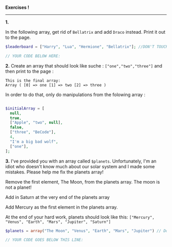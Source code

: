 **Exercises !**

---

**1.**

In the following array, get rid of `Bellatrix` and add `Draco` instead. Print it out to the page.

```php
$leaderboard = ["Harry", "Lua", "Hermione", "Bellatrix"]; //DON'T TOUCH THIS LINE!

// YOUR CODE BELOW HERE:
```

**2.**
Create an array that should look like suche : `["one","two","three"]` and then print to the page :

```
This is the final array:
Array ( [0] => one [1] => two [2] => three )
```

In order to do that, only do manipulations from the folowing array :

```php

$initialArray = [
  null,
  true,
  ["Apple", "two", null],
  false,
  ["three", "BeCode"],
  4,
  "I'm a big bad wolf",
  ["one"],
];

```

**3.**
I've provided you with an array called `$planets`. Unfortunately, I'm an idiot who doesn't know much about our solar system and I made some mistakes. Please help me fix the planets array!

Remove the first element, The Moon, from the planets array. The moon is not a planet!

Add in Saturn at the very end of the planets array

Add Mercury as the first element in the planets array.

At the end of your hard work, planets should look like this: `["Mercury", "Venus", "Earth", "Mars", "Jupiter", "Saturn"]`

```php
$planets = array("The Moon", "Venus", "Earth", "Mars", "Jupiter") // Do not touch this !

// YOUR CODE GOES BELOW THIS LINE:
```
